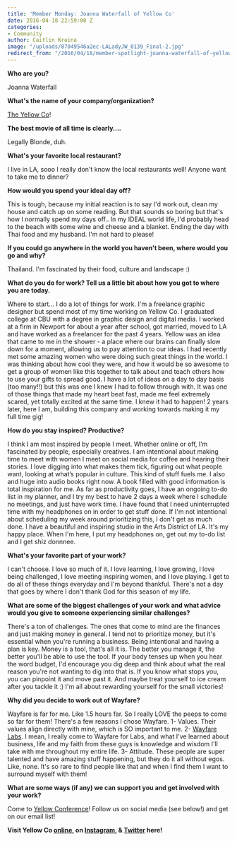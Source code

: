 ```yaml
---
title: 'Member Monday: Joanna Waterfall of Yellow Co'
date: 2016-04-18 22:59:00 Z
categories:
- Community
author: Caitlin Kraina
image: "/uploads/87049546a2ec-LALadyJW_0139_Final-2.jpg"
redirect_from: "/2016/04/18/member-spotlight-joanna-waterfall-of-yellow-co/"
---
```


**Who are you?**

Joanna Waterfall

**What's the name of your company/organization?**

[The Yellow Co](http://yellowconference.com)!

<!-- more -->

**The best movie of all time is clearly....**

Legally Blonde, duh.

**What's your favorite local restaurant?**

I live in LA, sooo I really don't know the local restaurants well! Anyone want to take me to dinner? 

**How would you spend your ideal day off?**

This is tough, because my initial reaction is to say I'd work out, clean my house and catch up on some reading. But that sounds so boring but that's how I normally spend my days off.. In my IDEAL world life, I'd probably head to the beach with some wine and cheese and a blanket. Ending the day with Thai food and my husband. I'm not hard to please!

**If you could go anywhere in the world you haven't been, where would you go and why?**

Thailand. I'm fascinated by their food, culture and landscape :)

**What do you do for work? Tell us a little bit about how you got to where you are today.**

Where to start... I do a lot of things for work. I'm a freelance graphic designer but spend most of my time working on Yellow Co. I graduated college at CBU with a degree in graphic design and digital media. I worked at a firm in Newport for about a year after school, got married, moved to LA and have worked as a freelancer for the past 4 years. Yellow was an idea that came to me in the shower - a place where our brains can finally slow down for a moment, allowing us to pay attention to our ideas. I had recently met some amazing women who were doing such great things in the world. I was thinking about how cool they were, and how it would be so awesome to get a group of women like this together to talk about and teach others how to use your gifts to spread good. I have a lot of ideas on a day to day basis (too many!!) but this was one I knew I had to follow through with. It was one of those things that made my heart beat fast, made me feel extremely scared, yet totally excited at the same time. I knew it had to happen! 2 years later, here I am, building this company and working towards making it my full time gig!


**How do you stay inspired? Productive?**

I think I am most inspired by people I meet. Whether online or off, I’m fascinated by people, especially creatives. I am intentional about making time to meet with women I meet on social media for coffee and hearing their stories. I love digging into what makes them tick, figuring out what people want, looking at what’s popular in culture. This kind of stuff fuels me. I also and huge into audio books right now. A book filled with good information is total inspiration for me. As far as productivity goes, I have an ongoing to-do list in my planner, and I try my best to have 2 days a week where I schedule no meetings, and just have work time. I have found that I need uninterrupted time with my headphones on in order to get stuff done. If I'm not intentional about scheduling my week around prioritizing this, I don't get as much done. I have a beautiful and inspiring studio in the Arts District of LA. It's my happy place. When I'm here, I put my headphones on, get out my to-do list and I get shiz donnnee.

**What's your favorite part of your work?**

I can't choose. I love so much of it. I love learning, I love growing, I love being challenged, I love meeting inspiring women, and I love playing. I get to do all of these things everyday and I'm beyond thankful. There's not a day that goes by where I don't thank God for this season of my life.

**What are some of the biggest challenges of your work and what advice would you give to someone experiencing similar challenges?**

There's a ton of challenges. The ones that come to mind are the finances and just making money in general. I tend not to prioritize money, but it's essential when you're running a business. Being intentional and having a plan is key. Money is a tool, that's all it is. The better you manage it, the better you'll be able to use the tool. If your body tenses up when you hear the word budget, I'd encourage you dig deep and think about what the real reason you're not wanting to dig into that is. If you know what stops you, you can pinpoint it and move past it. And maybe treat yourself to ice cream after you tackle it :) I'm all about rewarding yourself for the small victories!

**Why did you decide to work out of Wayfare?**

Wayfare is far for me. Like 1.5 hours far. So I really LOVE the peeps to come so far for them! There's a few reasons I chose Wayfare. 1- Values. Their values align directly with mine, which is SO important to me. 2- [Wayfare Labs](http://wayfarelabs.org). I mean, I really come to Wayfare for Labs, and what I've learned about business, life and my faith from these guys is knowledge and wisdom I'll take with me throughout my entire life. 3- Attitude. These people are super talented and have amazing stuff happening, but they do it all without egos. Like, none. It's so rare to find people like that and when I find them I want to surround myself with them! 

**What are some ways (if any) we can support you and get involved with your work?**

Come to [Yellow Conference](http://yellowconference.com/conference/)! Follow us on social media (see below!) and get on our email list!


**Visit Yellow Co [online](http://yellowconference.com), on [Instagram](http://instagram.com/yellowconference), & [Twitter](http://twitter.com/yellowconf) here!**